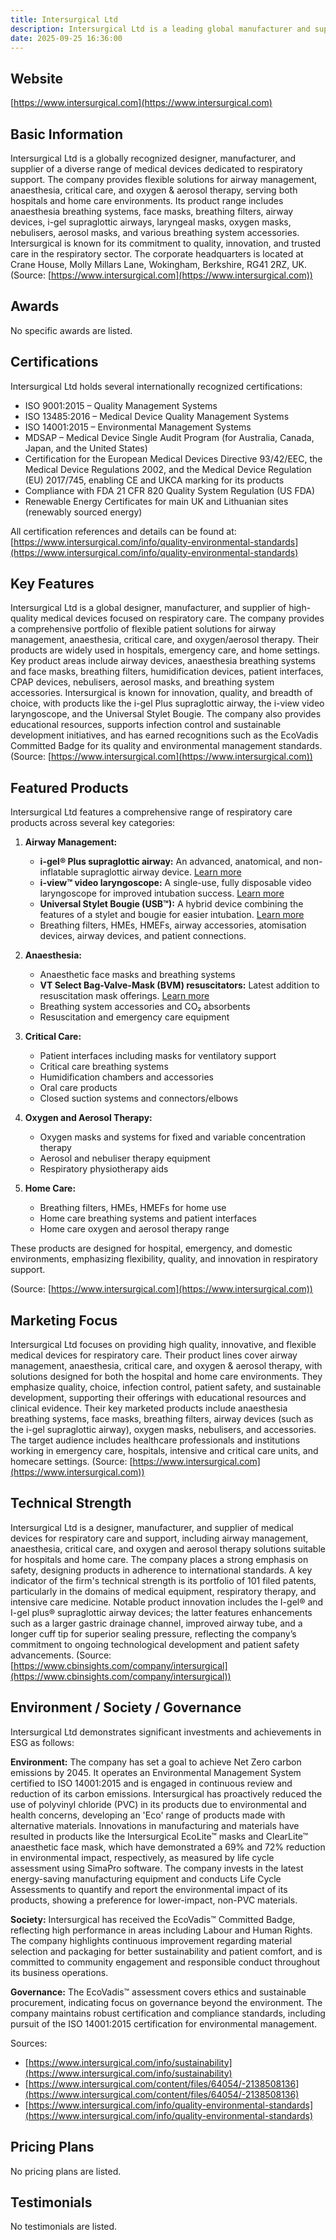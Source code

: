 ```yaml
---
title: Intersurgical Ltd
description: Intersurgical Ltd is a leading global manufacturer and supplier of high-quality medical devices for respiratory care, offering innovative solutions for airway management, anaesthesia, critical care, and oxygen & aerosol therapy across hospital and home care settings.
date: 2025-09-25 16:36:00
---
```


## Website

[https://www.intersurgical.com](https://www.intersurgical.com)

## Basic Information

Intersurgical Ltd is a globally recognized designer, manufacturer, and supplier of a diverse range of medical devices dedicated to respiratory support. The company provides flexible solutions for airway management, anaesthesia, critical care, and oxygen & aerosol therapy, serving both hospitals and home care environments. Its product range includes anaesthesia breathing systems, face masks, breathing filters, airway devices, i-gel supraglottic airways, laryngeal masks, oxygen masks, nebulisers, aerosol masks, and various breathing system accessories. Intersurgical is known for its commitment to quality, innovation, and trusted care in the respiratory sector. The corporate headquarters is located at Crane House, Molly Millars Lane, Wokingham, Berkshire, RG41 2RZ, UK.
(Source: [https://www.intersurgical.com](https://www.intersurgical.com))

## Awards

No specific awards are listed.

## Certifications

Intersurgical Ltd holds several internationally recognized certifications:

- ISO 9001:2015 – Quality Management Systems
- ISO 13485:2016 – Medical Device Quality Management Systems
- ISO 14001:2015 – Environmental Management Systems
- MDSAP – Medical Device Single Audit Program (for Australia, Canada, Japan, and the United States)
- Certification for the European Medical Devices Directive 93/42/EEC, the Medical Device Regulations 2002, and the Medical Device Regulation (EU) 2017/745, enabling CE and UKCA marking for its products
- Compliance with FDA 21 CFR 820 Quality System Regulation (US FDA)
- Renewable Energy Certificates for main UK and Lithuanian sites (renewably sourced energy)

All certification references and details can be found at: [https://www.intersurgical.com/info/quality-environmental-standards](https://www.intersurgical.com/info/quality-environmental-standards)

## Key Features

Intersurgical Ltd is a global designer, manufacturer, and supplier of high-quality medical devices focused on respiratory care. The company provides a comprehensive portfolio of flexible patient solutions for airway management, anaesthesia, critical care, and oxygen/aerosol therapy. Their products are widely used in hospitals, emergency care, and home settings. Key product areas include airway devices, anaesthesia breathing systems and face masks, breathing filters, humidification devices, patient interfaces, CPAP devices, nebulisers, aerosol masks, and breathing system accessories. Intersurgical is known for innovation, quality, and breadth of choice, with products like the i-gel Plus supraglottic airway, the i-view video laryngoscope, and the Universal Stylet Bougie. The company also provides educational resources, supports infection control and sustainable development initiatives, and has earned recognitions such as the EcoVadis Committed Badge for its quality and environmental management standards.
(Source: [https://www.intersurgical.com](https://www.intersurgical.com))

## Featured Products

Intersurgical Ltd features a comprehensive range of respiratory care products across several key categories:

1. **Airway Management:**
   - **i-gel® Plus supraglottic airway:** An advanced, anatomical, and non-inflatable supraglottic airway device. [Learn more](https://www.intersurgical.com/info/igel-plus)
   - **i-view™ video laryngoscope:** A single-use, fully disposable video laryngoscope for improved intubation success. [Learn more](https://www.intersurgical.com/info/iview)
   - **Universal Stylet Bougie (USB™):** A hybrid device combining the features of a stylet and bougie for easier intubation. [Learn more](https://www.intersurgical.com/news/read/79849/Introducing-the-new-improved-Universal-Stylet-Bougie-(USB%E2%84%A2))
   - Breathing filters, HMEs, HMEFs, airway accessories, atomisation devices, airway devices, and patient connections.

2. **Anaesthesia:**
   - Anaesthetic face masks and breathing systems
   - **VT Select Bag-Valve-Mask (BVM) resuscitators:** Latest addition to resuscitation mask offerings. [Learn more](https://www.intersurgical.com/products/anaesthesia/vt-select-bag-valve-mask-bvm-resuscitator/)
   - Breathing system accessories and CO₂ absorbents
   - Resuscitation and emergency care equipment

3. **Critical Care:**
   - Patient interfaces including masks for ventilatory support
   - Critical care breathing systems
   - Humidification chambers and accessories
   - Oral care products
   - Closed suction systems and connectors/elbows

4. **Oxygen and Aerosol Therapy:**
   - Oxygen masks and systems for fixed and variable concentration therapy
   - Aerosol and nebuliser therapy equipment
   - Respiratory physiotherapy aids

5. **Home Care:**
   - Breathing filters, HMEs, HMEFs for home use
   - Home care breathing systems and patient interfaces
   - Home care oxygen and aerosol therapy range

These products are designed for hospital, emergency, and domestic environments, emphasizing flexibility, quality, and innovation in respiratory support.

(Source: [https://www.intersurgical.com](https://www.intersurgical.com))

## Marketing Focus

Intersurgical Ltd focuses on providing high quality, innovative, and flexible medical devices for respiratory care. Their product lines cover airway management, anaesthesia, critical care, and oxygen & aerosol therapy, with solutions designed for both the hospital and home care environments. They emphasize quality, choice, infection control, patient safety, and sustainable development, supporting their offerings with educational resources and clinical evidence. Their key marketed products include anaesthesia breathing systems, face masks, breathing filters, airway devices (such as the i-gel supraglottic airway), oxygen masks, nebulisers, and accessories. The target audience includes healthcare professionals and institutions working in emergency care, hospitals, intensive and critical care units, and homecare settings.
(Source: [https://www.intersurgical.com](https://www.intersurgical.com))

## Technical Strength

Intersurgical Ltd is a designer, manufacturer, and supplier of medical devices for respiratory care and support, including airway management, anaesthesia, critical care, and oxygen and aerosol therapy solutions suitable for hospitals and home care. The company places a strong emphasis on safety, designing products in adherence to international standards. A key indicator of the firm's technical strength is its portfolio of 101 filed patents, particularly in the domains of medical equipment, respiratory therapy, and intensive care medicine. Notable product innovation includes the I-gel® and I-gel plus® supraglottic airway devices; the latter features enhancements such as a larger gastric drainage channel, improved airway tube, and a longer cuff tip for superior sealing pressure, reflecting the company’s commitment to ongoing technological development and patient safety advancements.
(Source: [https://www.cbinsights.com/company/intersurgical](https://www.cbinsights.com/company/intersurgical))

## Environment / Society / Governance

Intersurgical Ltd demonstrates significant investments and achievements in ESG as follows:

**Environment:**
The company has set a goal to achieve Net Zero carbon emissions by 2045. It operates an Environmental Management System certified to ISO 14001:2015 and is engaged in continuous review and reduction of its carbon emissions. Intersurgical has proactively reduced the use of polyvinyl chloride (PVC) in its products due to environmental and health concerns, developing an 'Eco' range of products made with alternative materials. Innovations in manufacturing and materials have resulted in products like the Intersurgical EcoLite™ masks and ClearLite™ anaesthetic face mask, which have demonstrated a 69% and 72% reduction in environmental impact, respectively, as measured by life cycle assessment using SimaPro software. The company invests in the latest energy-saving manufacturing equipment and conducts Life Cycle Assessments to quantify and report the environmental impact of its products, showing a preference for lower-impact, non-PVC materials.

**Society:**
Intersurgical has received the EcoVadis™ Committed Badge, reflecting high performance in areas including Labour and Human Rights. The company highlights continuous improvement regarding material selection and packaging for better sustainability and patient comfort, and is committed to community engagement and responsible conduct throughout its business operations.

**Governance:**
The EcoVadis™ assessment covers ethics and sustainable procurement, indicating focus on governance beyond the environment. The company maintains robust certification and compliance standards, including pursuit of the ISO 14001:2015 certification for environmental management.

Sources:
- [https://www.intersurgical.com/info/sustainability](https://www.intersurgical.com/info/sustainability)
- [https://www.intersurgical.com/content/files/64054/-2138508136](https://www.intersurgical.com/content/files/64054/-2138508136)
- [https://www.intersurgical.com/info/quality-environmental-standards](https://www.intersurgical.com/info/quality-environmental-standards)

## Pricing Plans

No pricing plans are listed.

## Testimonials

No testimonials are listed.